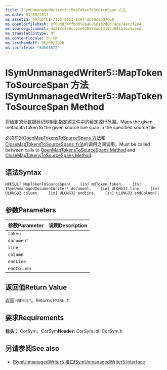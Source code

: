 ```yaml
---
title: ISymUnmanagedWriter5::MapTokenToSourceSpan 方法
ms.date: 03/30/2017
ms.assetid: d0fbbf61-71c6-4fb1-8c9f-d619ca5d7d68
ms.openlocfilehash: 0f00dd34ffbdd58a46260132d8d7ace74ec2f294
ms.sourcegitcommit: da21fc5a8cce1e028575acf31974681a1bc5aeed
ms.translationtype: MT
ms.contentlocale: zh-CN
ms.lasthandoff: 06/08/2020
ms.locfileid: "84501672"
---
```

# <a name="isymunmanagedwriter5maptokentosourcespan-method"></a><span data-ttu-id="e93ce-102">ISymUnmanagedWriter5::MapTokenToSourceSpan 方法</span><span class="sxs-lookup"><span data-stu-id="e93ce-102">ISymUnmanagedWriter5::MapTokenToSourceSpan Method</span></span>
<span data-ttu-id="e93ce-103">将给定的元数据标记映射到指定源文件中的给定源行范围。</span><span class="sxs-lookup"><span data-stu-id="e93ce-103">Maps the given metadata token to the given source line span in the specified source file.</span></span>  
  
 <span data-ttu-id="e93ce-104">必须在对[OpenMapTokensToSourceSpans 方法](isymunmanagedwriter5-openmaptokenstosourcespans-method.md)和[CloseMapTokensToSourceSpans 方法](isymunmanagedwriter5-closemaptokenstosourcespans-method.md)的调用之间调用。</span><span class="sxs-lookup"><span data-stu-id="e93ce-104">Must be called between calls to [OpenMapTokensToSourceSpans Method](isymunmanagedwriter5-openmaptokenstosourcespans-method.md) and [CloseMapTokensToSourceSpans Method](isymunmanagedwriter5-closemaptokenstosourcespans-method.md).</span></span>  
  
## <a name="syntax"></a><span data-ttu-id="e93ce-105">语法</span><span class="sxs-lookup"><span data-stu-id="e93ce-105">Syntax</span></span>  
  
```idl  
HRESULT MapTokenToSourceSpan(    [in] mdToken token,    [in] ISymUnmanagedDocumentWriter* document,    [in] ULONG32 line,    [in] ULONG32 column,    [in] ULONG32 endLine,    [in] ULONG32 endColumn);  
```  
  
## <a name="parameters"></a><span data-ttu-id="e93ce-106">参数</span><span class="sxs-lookup"><span data-stu-id="e93ce-106">Parameters</span></span>  
  
|<span data-ttu-id="e93ce-107">参数</span><span class="sxs-lookup"><span data-stu-id="e93ce-107">Parameter</span></span>|<span data-ttu-id="e93ce-108">说明</span><span class="sxs-lookup"><span data-stu-id="e93ce-108">Description</span></span>|  
|---------------|-----------------|  
|`token`||  
|`document`||  
|`line`||  
|`column`||  
|`endLine`||  
|`endColumn`||  
  
## <a name="return-value"></a><span data-ttu-id="e93ce-109">返回值</span><span class="sxs-lookup"><span data-stu-id="e93ce-109">Return Value</span></span>  
 <span data-ttu-id="e93ce-110">返回 `HRESULT`。</span><span class="sxs-lookup"><span data-stu-id="e93ce-110">Returns `HRESULT`.</span></span>  
  
## <a name="requirements"></a><span data-ttu-id="e93ce-111">要求</span><span class="sxs-lookup"><span data-stu-id="e93ce-111">Requirements</span></span>  
 <span data-ttu-id="e93ce-112">**标头：** CorSym，CorSym</span><span class="sxs-lookup"><span data-stu-id="e93ce-112">**Header:** CorSym.idl, CorSym.h</span></span>  
  
## <a name="see-also"></a><span data-ttu-id="e93ce-113">另请参阅</span><span class="sxs-lookup"><span data-stu-id="e93ce-113">See also</span></span>

- [<span data-ttu-id="e93ce-114">ISymUnmanagedWriter5 接口</span><span class="sxs-lookup"><span data-stu-id="e93ce-114">ISymUnmanagedWriter5 Interface</span></span>](isymunmanagedwriter5-interface.md)
